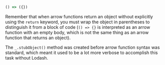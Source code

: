 ```javascript
() => ({})
```

Remember that when arrow functions return an object without explicitly using the `return` keyword, you must wrap the object in parentheses to distinguish it from a block of code (`() => {}` is interpreted as an arrow function with an empty body, which is not the same thing as an arrow function that returns an object).

The `_.stubObject()` method was created before arrow function syntax was standard, which meant it used to be a lot more verbose to accomplish this task without Lodash.
